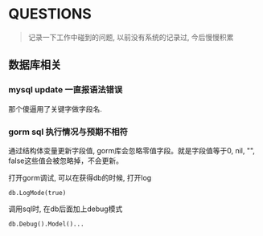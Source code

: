 # QUESTIONS

> 记录一下工作中碰到的问题, 以前没有系统的记录过, 今后慢慢积累

## 数据库相关

### mysql update 一直报语法错误

那个傻逼用了关键字做字段名. 

### gorm sql 执行情况与预期不相符

通过结构体变量更新字段值, gorm库会忽略零值字段。就是字段值等于0, nil, "", false这些值会被忽略掉，不会更新。

打开gorm调试, 可以在获得db的时候, 打开log

```
db.LogMode(true)
```

调用sql时, 在db后面加上debug模式

```gotemplate
db.Debug().Model()...
```
